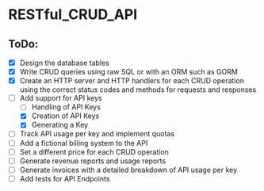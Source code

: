 # RESTful_CRUD_API

## ToDo:

- [x] Design the database tables 
- [x] Write CRUD queries using raw SQL or with an ORM such as GORM
- [x] Create an HTTP server and HTTP handlers for each CRUD operation using the correct status codes and methods for requests and responses
- [ ] Add support for API keys
  - [ ] Handling of API Keys
  - [x] Creation of API Keys
  - [x] Generating a Key
- [ ] Track API usage per key and implement quotas
- [ ] Add a fictional billing system to the API
- [ ] Set a different price for each CRUD operation
- [ ] Generate revenue reports and usage reports
- [ ] Generate invoices with a detailed breakdown of API usage per key
- [ ] Add tests for API Endpoints